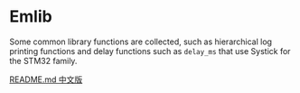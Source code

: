 # Emlib
Some common library functions are collected, such as hierarchical log printing functions and delay functions such as `delay_ms` that use Systick for the STM32 family.

 [README.md 中文版](./README.md)


